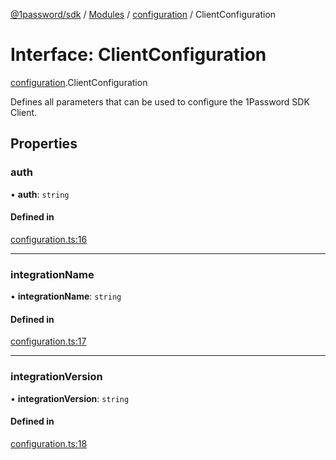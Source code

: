 [@1password/sdk](../README.md) / [Modules](../modules.md) / [configuration](../modules/configuration.md) / ClientConfiguration

# Interface: ClientConfiguration

[configuration](../modules/configuration.md).ClientConfiguration

Defines all parameters that can be used to configure the 1Password SDK Client.

## Properties

### auth

• **auth**: `string`

#### Defined in

[configuration.ts:16](https://github.com/1Password/1password-js-sdk/blob/8f949b4/client/src/configuration.ts#L16)

___

### integrationName

• **integrationName**: `string`

#### Defined in

[configuration.ts:17](https://github.com/1Password/1password-js-sdk/blob/8f949b4/client/src/configuration.ts#L17)

___

### integrationVersion

• **integrationVersion**: `string`

#### Defined in

[configuration.ts:18](https://github.com/1Password/1password-js-sdk/blob/8f949b4/client/src/configuration.ts#L18)
